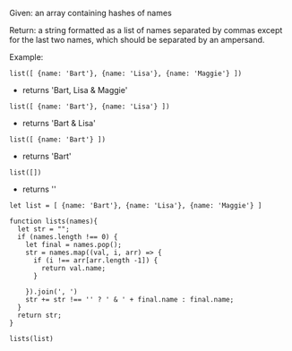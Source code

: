 Given: an array containing hashes of names

Return: a string formatted as a list of names separated by commas except for the last two names, which should be separated by an ampersand.

Example:

`list([ {name: 'Bart'}, {name: 'Lisa'}, {name: 'Maggie'} ])`

- returns 'Bart, Lisa & Maggie'


`list([ {name: 'Bart'}, {name: 'Lisa'} ])`

- returns 'Bart & Lisa'

`list([ {name: 'Bart'} ])`

- returns 'Bart'

`list([])`

- returns ''



`let list = [ {name: 'Bart'}, {name: 'Lisa'}, {name: 'Maggie'} ]`
```
function lists(names){
  let str = "";
  if (names.length !== 0) {
    let final = names.pop();
    str = names.map((val, i, arr) => {
      if (i !== arr[arr.length -1]) {
        return val.name;
      }
      
    }).join(', ')
    str += str !== '' ? ' & ' + final.name : final.name;
  }
  return str;
}
```
```
lists(list)
```
